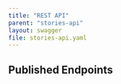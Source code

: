 ```yaml
---
title: "REST API"
parent: "stories-api"
layout: swagger
file: stories-api.yaml
---
```


## Published Endpoints
